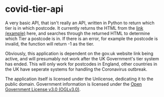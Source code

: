 # covid-tier-api
A very basic API, that isn't really an API, written in Python to return which tier is in which postcode. It currently returns the HTML from the [link (example)](https://www.gov.uk/find-coronavirus-local-restrictions?postcode=SW1A+1AA) here, and searches through the returned HTML to determine which Tier a postcode is in. If there is an error, for example the postcode is invalid, the function will return -1 as the tier.

Obviously, this application is dependent on the gov.uk website link being active, and will presumably not work after the UK Government's tier system has ended. This will only work for postcodes in England, other countries in the UK have seperate systems for handling the Coronavirus outbreak.

The application itself is licensed under the Unlicense, dedicating it to the public domain. Government information is licensed under the [Open Government License v3.0 (OGLv3.0)](https://www.nationalarchives.gov.uk/doc/open-government-licence/version/3/).
